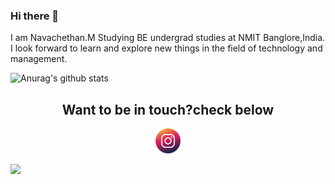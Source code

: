 ### Hi there 👋
  I am Navachethan.M Studying BE undergrad studies at NMIT Banglore,India.
  I look forward to learn and explore new things in the field of technology and management.

![Anurag's github stats](https://github-readme-stats.vercel.app/api?username=Navachethan-Murugeppa&show_icons=true&theme=radical)

<h2 align="center">Want to be in touch?check below</h2>
<p align="center">
  <a href=""><img src="https://github.com/Navachethan-Murugeppa/Navachethan-Murugeppa/blob/master/assets/instagram.svg" length="40px" width="40px"></a>
</p>

![](https://komarev.com/ghpvc/?username=Navachethan-Murugeppa)

